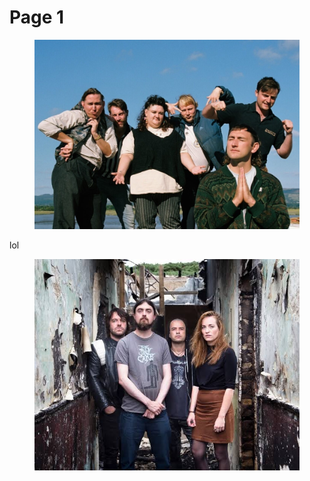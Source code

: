 # Page 1

<figure><img src="Mary-Wallopers-Sorcha-Frances-Ryder4_2023-04-22-112658_osdd.jpg" alt=""><figcaption></figcaption></figure>
lol
<figure><img src=".gitbook/bands/images.jpeg" alt=""><figcaption></figcaption></figure>
